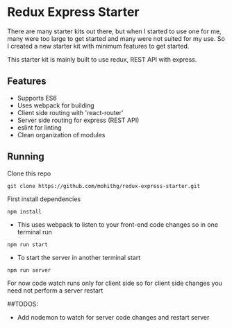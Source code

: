 # Redux Express Starter

There are many starter kits out there, but when I started to use one for me, many were too large to get started and many were not suited for my use. So I created a new starter kit with minimum features to get started.

This starter kit is mainly built to use redux, REST API with express.

## Features
- Supports ES6
- Uses webpack for building
- Client side routing with 'react-router'
- Server side routing for express (REST API)
- eslint for linting
- Clean organization of modules

## Running
Clone this repo
```
git clone https://github.com/mohithg/redux-express-starter.git
```

First install dependencies

```
npm install
```
- This uses webpack to listen to your front-end code changes so in one terminal run
```
npm run start
```
- To start the server in another terminal start
```
npm run server
```

For now code watch runs only for client side so for client side changes you need not perform a server restart

##TODOS:
- Add nodemon to watch for server code changes and restart server
